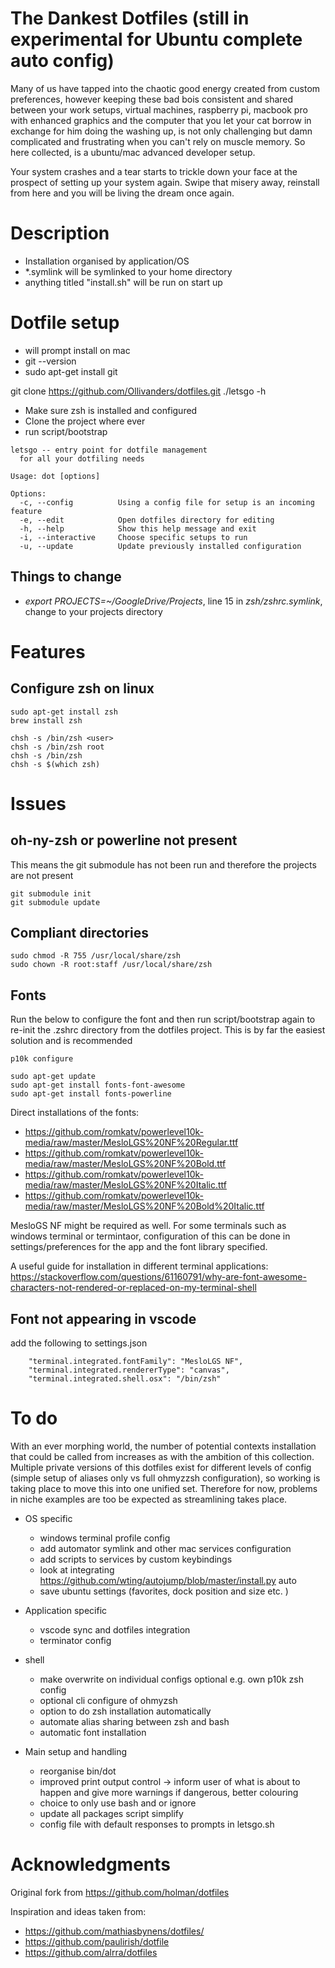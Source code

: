 # The Dankest Dotfiles (still in experimental for Ubuntu complete auto config)

Many of us have tapped into the chaotic good energy created from custom preferences, however keeping these bad bois consistent and shared between your work setups, virtual machines, raspberry pi, macbook pro with enhanced graphics and the computer that you let your cat borrow in exchange for him doing the washing up, is not only challenging but damn complicated and frustrating when you can't rely on muscle memory. So here collected, is a ubuntu/mac advanced developer setup.

Your system crashes and a tear starts to trickle down your face at the prospect of setting up your system again. Swipe that misery away, reinstall from here and you will be living the dream once again.

# Description

- Installation organised by application/OS
- \*.symlink will be symlinked to your home directory
- anything titled "install.sh" will be run on start up

# Dotfile setup

- will prompt install on mac
- git --version
- sudo apt-get install git

git clone https://github.com/Ollivanders/dotfiles.git
./letsgo -h 


- Make sure zsh is installed and configured
- Clone the project where ever
- run script/bootstrap

```
letsgo -- entry point for dotfile management
  for all your dotfiling needs

Usage: dot [options]

Options:
  -c, --config          Using a config file for setup is an incoming feature
  -e, --edit            Open dotfiles directory for editing
  -h, --help            Show this help message and exit
  -i, --interactive     Choose specific setups to run
  -u, --update          Update previously installed configuration
```

## Things to change

- _export PROJECTS=~/GoogleDrive/Projects_, line 15 in _zsh/zshrc.symlink_, change to your projects directory

# Features

## Configure zsh on linux

```
sudo apt-get install zsh
brew install zsh

chsh -s /bin/zsh <user>
chsh -s /bin/zsh root
chsh -s /bin/zsh
chsh -s $(which zsh)
```

# Issues

## oh-ny-zsh or powerline not present

This means the git submodule has not been run and therefore the projects are not present

```
git submodule init
git submodule update
```

## Compliant directories

```
sudo chmod -R 755 /usr/local/share/zsh
sudo chown -R root:staff /usr/local/share/zsh
```

## Fonts

Run the below to configure the font and then run script/bootstrap again to re-init the .zshrc directory from the dotfiles project. This is by far the easiest solution and is recommended

```
p10k configure
```

```
sudo apt-get update
sudo apt-get install fonts-font-awesome
sudo apt-get install fonts-powerline
```

Direct installations of the fonts:

- https://github.com/romkatv/powerlevel10k-media/raw/master/MesloLGS%20NF%20Regular.ttf
- https://github.com/romkatv/powerlevel10k-media/raw/master/MesloLGS%20NF%20Bold.ttf
- https://github.com/romkatv/powerlevel10k-media/raw/master/MesloLGS%20NF%20Italic.ttf
- https://github.com/romkatv/powerlevel10k-media/raw/master/MesloLGS%20NF%20Bold%20Italic.ttf

MesloGS NF might be required as well. For some terminals such as windows terminal or termintaor, configuration of this can be done in settings/preferences for the app and the font library specified.

A useful guide for installation in different terminal applications: https://stackoverflow.com/questions/61160791/why-are-font-awesome-characters-not-rendered-or-replaced-on-my-terminal-shell

## Font not appearing in vscode

add the following to settings.json

```
    "terminal.integrated.fontFamily": "MesloLGS NF",
    "terminal.integrated.rendererType": "canvas",
    "terminal.integrated.shell.osx": "/bin/zsh"
```

# To do

With an ever morphing world, the number of potential contexts installation that could be called from increases as with the ambition of this collection. Multiple private versions of this dotfiles exist for different levels of config (simple setup of aliases only vs full ohmyzzsh configuration), so working is taking place to move this into one unified set. Therefore for now, problems in niche examples are too be expected as streamlining takes place.


- OS specific
    - windows terminal profile config
    - add automator symlink and other mac services configuration
    - add scripts to services by custom keybindings
    - look at integrating https://github.com/wting/autojump/blob/master/install.py auto
    - save ubuntu settings (favorites, dock position and size etc. )

- Application specific
    - vscode sync and dotfiles integration
    - terminator config

- shell
    - make overwrite on individual configs optional e.g. own p10k zsh config
    - optional cli configure of ohmyzsh
    - option to do zsh installation automatically
    - automate alias sharing between zsh and bash
    - automatic font installation

- Main setup and handling
    - reorganise bin/dot
    - improved print output control -> inform user of what is about to happen and give more warnings if dangerous, better colouring
    - choice to only use bash and or ignore 
    - update all packages script simplify
    - config file with default responses to prompts in letsgo.sh 

# Acknowledgments

Original fork from https://github.com/holman/dotfiles

Inspiration and ideas taken from:

- https://github.com/mathiasbynens/dotfiles/
- https://github.com/paulirish/dotfile
- https://github.com/alrra/dotfiles

